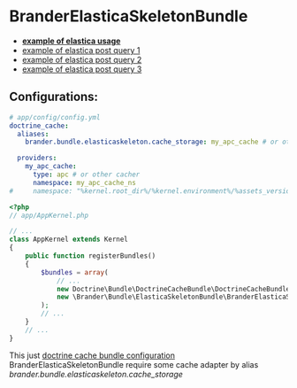 # BranderElasticaSkeletonBundle

 * **[example of elastica usage](src/queries.md)**
 * [example of elastica post query 1](src/example_query1.json)
 * [example of elastica post query 2](src/example_query2.json)
 * [example of elastica post query 3](src/example_query3.json)
 
## Configurations:

```yaml
# app/config/config.yml
doctrine_cache:
  aliases:
    brander.bundle.elasticaskeleton.cache_storage: my_apc_cache # or other

  providers:
    my_apc_cache:
      type: apc # or other cacher
      namespace: my_apc_cache_ns
#     namespace: "%kernel.root_dir%/%kernel.environment%/%assets_version%"
```

```php
<?php
// app/AppKernel.php

// ...
class AppKernel extends Kernel
{
    public function registerBundles()
    {
        $bundles = array(
            // ...
            new Doctrine\Bundle\DoctrineCacheBundle\DoctrineCacheBundle(),
            new \Brander\Bundle\ElasticaSkeletonBundle\BranderElasticaSkeletonBundle(),
        );
        // ...
    }
    // ...
}
```
This just [doctrine cache bundle configuration](https://symfony.com/doc/current/bundles/DoctrineCacheBundle/usage.html)
BranderElasticaSkeletonBundle require some cache adapter by alias 
*brander.bundle.elasticaskeleton.cache_storage*
